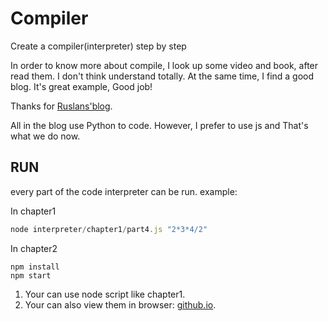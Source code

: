 # Compiler
Create a compiler(interpreter) step by step

In order to know more about compile, I look up some video and book, after read them. I don't think understand totally. At the same time, I find a good blog.
It's great example, Good job!

Thanks for [Ruslans'blog](https://ruslanspivak.com/lsbasi-part1/).

All in the blog use Python to code. However, I prefer to use js and That's what we do now.

## RUN
every part of the code interpreter can be run.
example:

In chapter1
```javascript
node interpreter/chapter1/part4.js "2*3*4/2"
```

In chapter2
```
npm install
npm start
```

1. Your can use node script like chapter1.
2. Your can also view them in browser: [github.io](https://colinchen2.github.io/Compiler).
